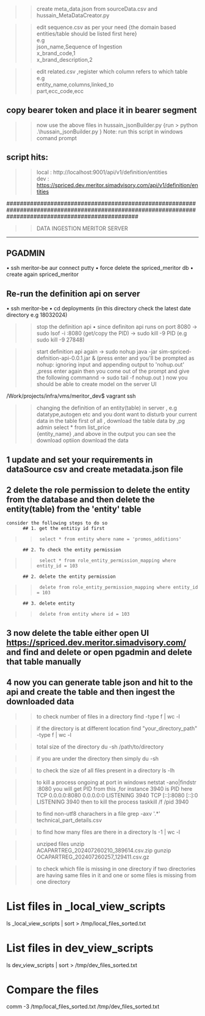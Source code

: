 >> create meta_data.json from sourceData.csv and hussain_MetaDataCreator.py    

>> edit sequence.csv as per your need {the domain based entities/table should be listed first here}    
e.g  
json_name,Sequence of Ingestion  
x_brand_code,1  
x_brand_description,2  
  
>> edit related.csv ,register which column refers to which table  
 e.g   
    entity_name,columns,linked_to  
    part,ecc_code,ecc    
  
## copy bearer token and place it in bearer segment   
>> now use the above files in hussain_jsonBuilder.py {run >  python .\hussain_jsonBuilder.py } Note: run this script in windows comand prompt    

## script hits:   
>> local : http://localhost:9001/api/v1/definition/entities  
>> dev : https://spriced.dev.meritor.simadvisory.com/api/v1/definition/entities  

#######################################################################################################################################################

>> DATA INGESTION MERITOR SERVER
  --------------------------------

## PGADMIN
• ssh meritor-be aur connect putty
• force delete the spriced_meritor db
• create again spriced_meritor

## Re-run the definition api on server
• ssh meritor-be
• cd deployments (in this directory check the latest date directory e.g 18032024)
>>stop the definition api
• since definiton api runs on port 8080
  -> sudo lsof -i :8080
    (get/copy the PID)
  -> sudo kill -9 PID
(e.g sudo kill -9 27848)

>>start definition api again
-> sudo nohup java -jar sim-spriced-defnition-api-0.0.1.jar &
(press enter and you'll be prompted as nohup: ignoring input and appending output to 'nohup.out' ,press enter again then you come out of the prompt and give the following commannd 
-> sudo tail -f nohup.out
)
now you should be able to create model on the server UI


/Work/projects/infra/vms/meritor_dev$ vagrant ssh


>>changing the definition of an entity(table) in server , e.g datatype,autogen etc and you dont want to disturb your current data in the table
first of all , download the table data by ,pg admin 
>> select * from list_price   
>>             {entity_name} ,and above in the output you can see the download optiion download the data

## 1 update and set your requirements in dataSource csv and create metadata.json file
## 2 delete the role permission to delete the entity from the database and then delete the entity(table) from the 'entity' table
    consider the following steps to do so
          ## 1. get the entitiy id first
>>      select * from entity where name = 'promos_additions'

          ## 2. To check the entity permission
>>      select * from role_entity_permission_mapping where entity_id = 103

          ## 2. delete the entity permission
>>      delete from role_entity_permission_mapping where entity_id = 103

          ## 3. delete entity
>>      delete from entity where id = 103
## 3 now delete the table either open UI https://spriced.dev.meritor.simadvisory.com/ and find and delete or open pgadmin and delete that table manually

## 4 now you can generate table json and hit to the api and create the table and then ingest the downloaded data

>> to check number of files in a directory
find -type f | wc -l

>> if the directory is at different location
find "your_directory_path" -type f | wc -l

>>total size of the directory
du -sh /path/to/directory

>>if you are under the directory then simply
du -sh

>>to check the size of all files present in a directory
ls -lh

>> to kill a process ongoing at port in windows
netstat -ano|findstr :8080
  you will get PID from this ,for instance 3940 is PID here
     TCP    0.0.0.0:8080           0.0.0.0:0              LISTENING       3940
     TCP    [::]:8080              [::]:0                 LISTENING       3940
then to kill the process
taskkill /f /pid 3940 

>> to find non-utf8 charachers in a file
grep -axv '.*' technical_part_details.csv

>> to find how many files are there in a directory
ls -1 | wc -l

>>unziped files
unzip ACAPARTREG_202407260210_389614.csv.zip
gunzip OCAPARTREG_202407260257_129411.csv.gz

>> to check which file is missing in one directory if two directories are having same files in it and one or some files is missing from one directory
# List files in _local_view_scripts
ls _local_view_scripts | sort > /tmp/local_files_sorted.txt

# List files in dev_view_scripts
ls dev_view_scripts | sort > /tmp/dev_files_sorted.txt

# Compare the files
comm -3 /tmp/local_files_sorted.txt /tmp/dev_files_sorted.txt

